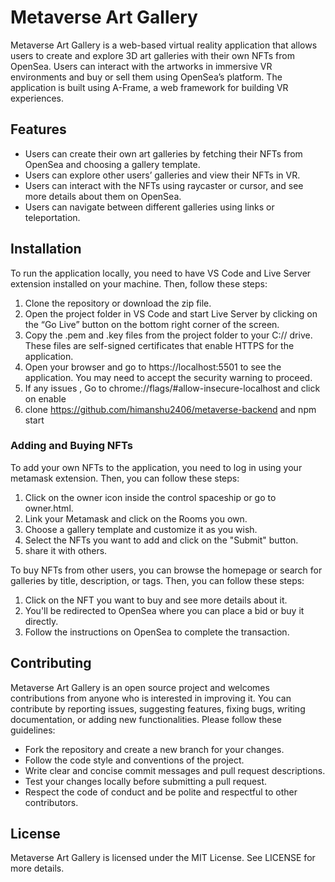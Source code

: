 # Metaverse Art Gallery

Metaverse Art Gallery is a web-based virtual reality application that allows users to create and explore 3D art galleries with their own NFTs from OpenSea. Users can interact with the artworks in immersive VR environments and buy or sell them using OpenSea’s platform. The application is built using A-Frame, a web framework for building VR experiences.

## Features

- Users can create their own art galleries by fetching their NFTs from OpenSea and choosing a gallery template.
- Users can explore other users’ galleries and view their NFTs in VR.
- Users can interact with the NFTs using raycaster or cursor, and see more details about them on OpenSea.
- Users can navigate between different galleries using links or teleportation.

## Installation

To run the application locally, you need to have VS Code and Live Server extension installed on your machine. Then, follow these steps:

1. Clone the repository or download the zip file.
2. Open the project folder in VS Code and start Live Server by clicking on the “Go Live” button on the bottom right corner of the screen.
3. Copy the .pem and .key files from the project folder to your C:// drive. These files are self-signed certificates that enable HTTPS for the application.
4. Open your browser and go to https://localhost:5501 to see the application. You may need to accept the security warning to proceed.
5. If any issues , Go to chrome://flags/#allow-insecure-localhost and click on enable
6. clone https://github.com/himanshu2406/metaverse-backend and npm start

### Adding and Buying NFTs

To add your own NFTs to the application, you need to log in using your metamask extension. Then, you can follow these steps:

1. Click on the owner icon inside the control spaceship or go to owner.html.
2. Link your Metamask and click on the Rooms you own.
3. Choose a gallery template and customize it as you wish.
4. Select the NFTs you want to add and click on the "Submit" button.
5. share it with others.

To buy NFTs from other users, you can browse the homepage or search for galleries by title, description, or tags. Then, you can follow these steps:

1. Click on the NFT you want to buy and see more details about it.
2. You'll be redirected to OpenSea where you can place a bid or buy it directly.
3. Follow the instructions on OpenSea to complete the transaction.

## Contributing

Metaverse Art Gallery is an open source project and welcomes contributions from anyone who is interested in improving it. You can contribute by reporting issues, suggesting features, fixing bugs, writing documentation, or adding new functionalities. Please follow these guidelines:

- Fork the repository and create a new branch for your changes.
- Follow the code style and conventions of the project.
- Write clear and concise commit messages and pull request descriptions.
- Test your changes locally before submitting a pull request.
- Respect the code of conduct and be polite and respectful to other contributors.

## License

Metaverse Art Gallery is licensed under the MIT License. See LICENSE for more details.
